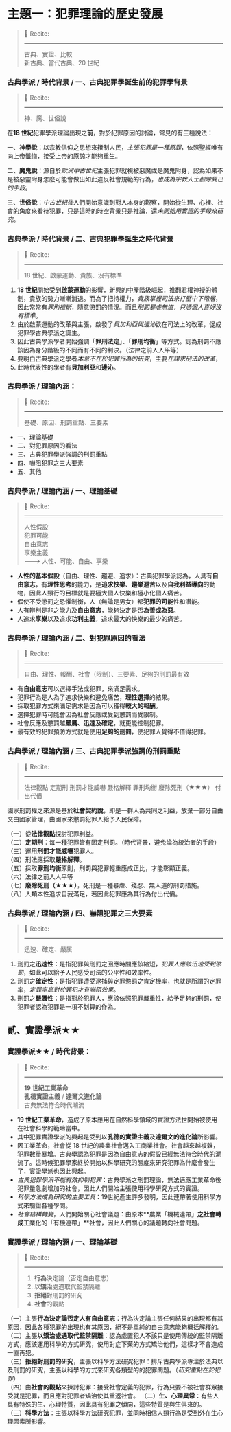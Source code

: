 # 主題一：犯罪理論的歷史發展

> :memo: Recite:
> _____
> 古典、實證、比較  
> 新古典、當代古典、20 世紀  

### 古典學派 / 時代背景 / 一、古典犯罪學誕生前的犯罪學背景

> :memo: Recite:  
> _____
> 神、魔、世俗說

在**18 世紀**犯罪學派理論出現之**前**，對於犯罪原因的討論，常見的有三種說法：

一、**神學說**：以宗教信仰之思想來箝制人民，*主張犯罪是一種原罪*，依照聖經唯有向上帝懺悔，接受上帝的原諒才能夠重生。

二、**魔鬼說**：源自於*歐洲中古世紀*主張犯罪就視被惡魔或是魔鬼附身，認為如果不是被惡靈附身怎麼可能會做出如此違反社會規範的行為，*也成為宗教人士剷除異己的手段*。

三、**世俗說**：*中古世紀後*人們開始意識到對人本身的觀察，開始從生理、心裡、社會的角度來看待犯罪，只是這時的時空背景只是推論，還*未開始用實證的手段來研究*。

### 古典學派 / 時代背景 / 二、古典犯罪學誕生之時代背景

> :memo: Recite:  
> _____
> 18 世紀、啟蒙運動、貴族、沒有標準

1. **18 世紀**開始受到**啟蒙運動**的影響，新興的中產階級崛起，推翻君權神授的體制，貴族的勢力漸漸消退。而為了把持權力，*貴族掌握司法來打壓中下階層*，因此常常有*罪刑擅斷*，隨意懲罰的情況。而且*刑罰暴虐無道，只憑個人喜好沒有標準*。  
2. 由於啟蒙運動的改革與主張，啟發了*貝加利亞與邊沁*欲在司法上的改革，促成犯罪學古典學派之誕生。
3. 因此古典學派學者開始強調「**罪刑法定**」、「**罪刑均衡**」等方式。認為刑罰不應該因為身分階級的不同而有不同的判決。（法律之前人人平等）  
4. 要明白古典學派之學者*本意不在於犯罪行為的研究*，主要*在謀求刑法的改革*，  
5. 此時代表性的學者有**貝加利亞**和**邊沁**。

### 古典學派 / 理論內涵：

> :memo: Recite:  
> _____
> 基礎、原因、刑罰重點、三要素

- 一、理論基礎
- 二、對犯罪原因的看法
- 三、古典犯罪學派強調的刑罰重點
- 四、嚇阻犯罪之三大要素
- 五、其他

### 古典學派 / 理論內涵 / 一、理論基礎

> :memo: Recite:  
> _____
> 人性假設  
> 犯罪可能  
> 自由意志  
> 享樂主義  
> ---> 人性、可能、自由、享樂

- **人性的基本假設**（自由、理性、趨避、追求）：古典犯罪學派認為，人具有**自由意志**，有**理性思考**的能力，是**追求快樂**、**趨樂避苦**以及**自我利益導向**的動物，因此人類行的目標就是要極大個人快樂和極小化個人痛苦。
- 假使不受懲罰之恐懼制衡，人（無論是男女）都**犯罪的可能**性和潛能。
- 人有辨別是非之能力及**自由意志**，能夠決定是否**為善或為惡**。
- 人追求**享樂**以及追求**功利主義**，追求最大的快樂的最少的痛苦。

### 古典學派 / 理論內涵 / 二、對犯罪原因的看法

> :memo: Recite:  
> _____
> 自由、理性、報酬、社會（限制）、三要素、足夠的刑罰最有效

- 有**自由意志**可以選擇手法或犯罪，來滿足需求。
- 犯罪行為是人為了追求快樂和避免痛苦，**理性選擇**的結果。
- 採取犯罪方式來滿足需求是因為可以獲得**較大的報酬**。
- 選擇犯罪時可能會因為社會反應或受到懲罰而受限制。
- 社會反應及懲罰越**嚴厲、迅速及確定**，就更能控制犯罪。
- 最有效的犯罪預防方式就是使用**足夠的刑罰**，使犯罪人覺得不值得犯罪。

### 古典學派 / 理論內涵 / 三、古典犯罪學派強調的刑罰重點

> :memo: Recite:  
> _____
> 法律觀點
> 定期刑
> 刑罰才能威嚇
> 嚴格解釋
> 罪刑均衡
> 廢除死刑（★★★）
> 付出代價

國家刑罰權之來源是基於**社會契約說**，即是一群人為共同之利益，放棄一部分自由交由國家管理，由國家來懲罰犯罪人給予人民保障。

（一）從**法律觀點**探討犯罪利益。  
（二）**定期刑**：每一種犯罪皆有固定刑罰。（時代背景，避免淪為統治者的手段）  
（三）運用**刑罰才能威嚇**犯罪人。  
（四）刑法應採取**嚴格解釋**。  
（五）採取**罪刑均衡**原則，刑罰與犯罪輕重應成正比，才能彰顯正義。  
（六）法律之前人人平等  
（七）**廢除死刑（★★★）**，死刑是一種暴虐、殘忍、無人道的刑罰措施。  
（八）人類本性追求自我滿足，若因此犯罪應為其行為付出代價。

### 古典學派 / 理論內涵 / 四、嚇阻犯罪之三大要素

> :memo: Recite:  
> _____
> 迅速、確定、嚴属

1. 刑罰之**迅速性**：是指犯罪與刑罰之回應時間應該縮短，*犯罪人應該迅速受到懲罰*，如此可以給予人民感受司法的公平性和效率性。  
2. 刑罰之**確定性**：是指犯罪遭受逮捕與定罪懲罰之肯定機率，也就是所謂的定罪率，*定罪率高對於罪犯才有嚇阻效果*。  
3. 刑罰之**嚴厲性**：是指對於犯罪人，應該依照犯罪嚴重性，給予足夠的刑罰，使犯罪者認為犯罪是一項不划算的作為。

## 貳、實證學派★★

### 實證學派★★ / 時代背景：

> :memo: Recite:  
> _____
> **19 世紀工業革命**  
> **孔德實證主義** / **達爾文進化論**  
> 古典無法符合時代潮流

- **19 世紀工業革命**，造成了原本應用在自然科學領域的實證方法世開始被使用在社會科學的範疇當中。
- 其中犯罪實證學派的興起是受到以**孔德的實證主義**及**達爾文的進化論**所影響。
- 因工業革命，社會從 18 世紀的農業社會邁入工商業社會。社會越來越複雜，犯罪數量暴增。古典學認為犯罪是因為自由意志的假設已經無法符合時代的潮流了。這時候犯罪學家終於開始以科學研究的態度來研究犯罪為什麼會發生了，實證學派也因此興起。
- *古典犯罪學派不能有效抑制犯罪*：古典學派之刑罰理論，無法適應工業革命後犯罪量急劇增加的社會，因此人們開始主張使用科學研究方式的實證。
- *科學方法成為研究的主要工具*：19世紀產生許多發明，因此連帶著使用科學方式來驗證各種學問。
- *社會結構轉變*，人們開始關心社會議題：由原本**農業「機械連帶」**之社會轉成**工業化的「有機連帶」**社會，因此人們關心的議題轉向社會問題。

### 實證學派 / 理論內涵 / 一、理論基礎

> :memo: Recite:  
> _____
> 1. **行為**決定論（否定自由意志）
> 2. 以**矯治**處遇取代監禁隔離
> 3. **拒絕**對刑罰的研究
> 4. **社會**的觀點

（一）主張**行為決定論否定人有自由意志**：行為決定論主張任何結果的出現都有其原因，因此各種犯罪的出現也有其原因，絕不是單純的自由意志能夠概括解釋的。  
（二）主張**以矯治處遇取代監禁隔離**：認為處置犯人不該只是使用傳統的監禁隔離方式，應該運用科學的方式研究，使用對症下藥的方式矯治他們，這樣才不會造成一直再犯。  
（三）**拒絕對刑罰的研究**，主張以科學方法研究犯罪：排斥古典學派專注於法典以及刑罰的研究，主張以科學的方式來研究各類型的的犯罪問題。（*研究重點在於犯罪*）  
（四）由**社會的觀點**來探討犯罪：接受社會定義的犯罪，行為只要不被社會群眾接受就是犯罪，而且應對犯罪者矯治使其重返社會。
（二）**生、心理異常**：有些人具有特殊的生、心理特質，因此具有犯罪之傾向，這些特質是與生俱來的。  
（三）**科學方法**：主張以科學方法研究犯罪，並同時相信人類行為是受到外在生心理因素所影響。  

